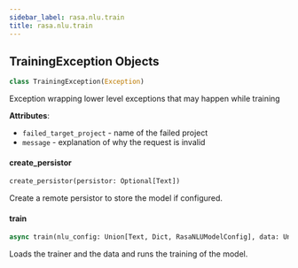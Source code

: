 ```yaml
---
sidebar_label: rasa.nlu.train
title: rasa.nlu.train
---
```


## TrainingException Objects

```python
class TrainingException(Exception)
```

Exception wrapping lower level exceptions that may happen while training

**Attributes**:

- `failed_target_project` - name of the failed project
- `message` - explanation of why the request is invalid

#### create\_persistor

```python
create_persistor(persistor: Optional[Text])
```

Create a remote persistor to store the model if configured.

#### train

```python
async train(nlu_config: Union[Text, Dict, RasaNLUModelConfig], data: Union[Text, "TrainingDataImporter"], path: Optional[Text] = None, fixed_model_name: Optional[Text] = None, storage: Optional[Text] = None, component_builder: Optional[ComponentBuilder] = None, training_data_endpoint: Optional[EndpointConfig] = None, persist_nlu_training_data: bool = False, **kwargs: Any, ,) -> Tuple[Trainer, Interpreter, Optional[Text]]
```

Loads the trainer and the data and runs the training of the model.

